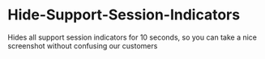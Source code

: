 # Hide-Support-Session-Indicators
Hides all support session indicators for 10 seconds, so you can take a nice screenshot without confusing our customers
